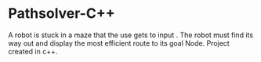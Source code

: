 # Pathsolver-C++
A robot is stuck in a maze that the use gets to input . The robot must find its way out and display the most efficient route to its goal Node. Project created in c++.
